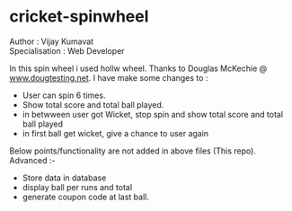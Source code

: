 # cricket-spinwheel
Author : Vijay Kumavat<br>
Specialisation : Web Developer

In this spin wheel i used hollw wheel.  Thanks to Douglas McKechie @ www.dougtesting.net.
I have make some changes to :
- User can spin 6 times.
- Show total score and total ball played.
- in betwween user got Wicket, stop spin and show total score and total ball played
- in first ball get wicket, give a chance to user again


Below points/functionality are not added in above files (This repo).
Advanced :- 

- Store data in database 
- display ball per runs and total 
- generate coupon code at last ball.
